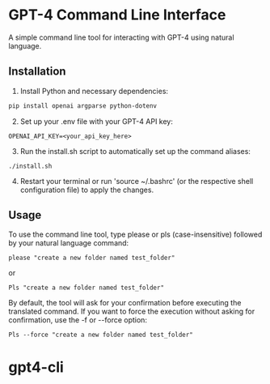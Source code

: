 # GPT-4 Command Line Interface

A simple command line tool for interacting with GPT-4 using natural language.

## Installation

1. Install Python and necessary dependencies:

```bash
pip install openai argparse python-dotenv
```

2. Set up your .env file with your GPT-4 API key:
```
OPENAI_API_KEY=<your_api_key_here>
```

3. Run the install.sh script to automatically set up the command aliases:
```
./install.sh
```

4. Restart your terminal or run 'source ~/.bashrc' (or the respective shell configuration file) to apply the changes.

## Usage
To use the command line tool, type please or pls (case-insensitive) followed by your natural language command:

```
please "create a new folder named test_folder"
```
or

```
Pls "create a new folder named test_folder"
```

By default, the tool will ask for your confirmation before executing the translated command. If you want to force the execution without asking for confirmation, use the -f or --force option:
 
```
Pls --force "create a new folder named test_folder"
```
# gpt4-cli
